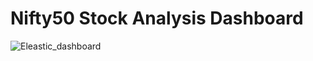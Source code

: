 # Nifty50 Stock Analysis Dashboard

![Eleastic_dashboard](https://github.com/user-attachments/assets/d7b016c9-634e-4ca9-b661-2ac1606e24dd)
